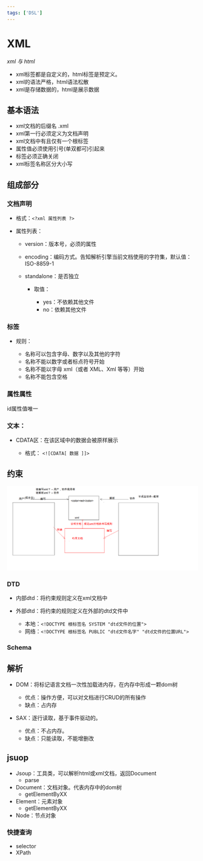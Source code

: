 ```yaml
---
tags: ['DSL']
---
```


# XML

_xml 与 html_

- xml标签都是自定义的，html标签是预定义。
- xml的语法严格，html语法松散
- xml是存储数据的，html是展示数据

## 基本语法

- xml文档的后缀名 .xml
- xml第一行必须定义为文档声明
- xml文档中有且仅有一个根标签
- 属性值必须使用引号(单双都可)引起来
- 标签必须正确关闭
- xml标签名称区分大小写

## 组成部分

### 文档声明

- 格式：`<?xml 属性列表 ?>`
- 属性列表：

  - version：版本号，必须的属性
  - encoding：编码方式。告知解析引擎当前文档使用的字符集，默认值：ISO-8859-1
  - standalone：是否独立

    - 取值：

      - yes：不依赖其他文件
      - no：依赖其他文件

### 标签

- 规则：

  - 名称可以包含字母、数字以及其他的字符
  - 名称不能以数字或者标点符号开始
  - 名称不能以字母 xml（或者 XML、Xml 等等）开始
  - 名称不能包含空格

### 属性属性

id属性值唯一

### 文本：

- CDATA区：在该区域中的数据会被原样展示

  - 格式： `<![CDATA[ 数据 ]]>`

## 约束

![约束](/assets/约束.bmp)

### DTD

- 内部dtd：将约束规则定义在xml文档中
- 外部dtd：将约束的规则定义在外部的dtd文件中

  - 本地：`<!DOCTYPE 根标签名 SYSTEM "dtd文件的位置">`
  - 网络：`<!DOCTYPE 根标签名 PUBLIC "dtd文件名字" "dtd文件的位置URL">`

### Schema

## 解析

- DOM：将标记语言文档一次性加载进内存，在内存中形成一颗dom树

  - 优点：操作方便，可以对文档进行CRUD的所有操作
  - 缺点：占内存

- SAX：逐行读取，基于事件驱动的。

  - 优点：不占内存。
  - 缺点：只能读取，不能增删改

## jsuop

- Jsoup：工具类，可以解析html或xml文档，返回Document
  - parse
- Document：文档对象。代表内存中的dom树
  - getElementByXX
- Element：元素对象
  - getElementByXX
- Node：节点对象

### 快捷查询

- selector
- XPath




